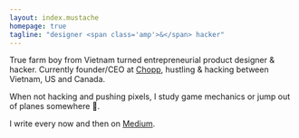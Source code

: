 ```yaml
---
layout: index.mustache
homepage: true
tagline: "designer <span class='amp'>&</span> hacker"
---
```


True farm boy from Vietnam turned entrepreneurial product designer & hacker. Currently founder/CEO at [Chopp](https://chopp.vn?utm_channel=Referral&utm_source=contantx.com), hustling & hacking between Vietnam, US and Canada.

When not hacking and pushing pixels, I study game mechanics or jump out of planes somewhere 🛫.

I write every now and then on [Medium](https://medium.com/@constantx).
